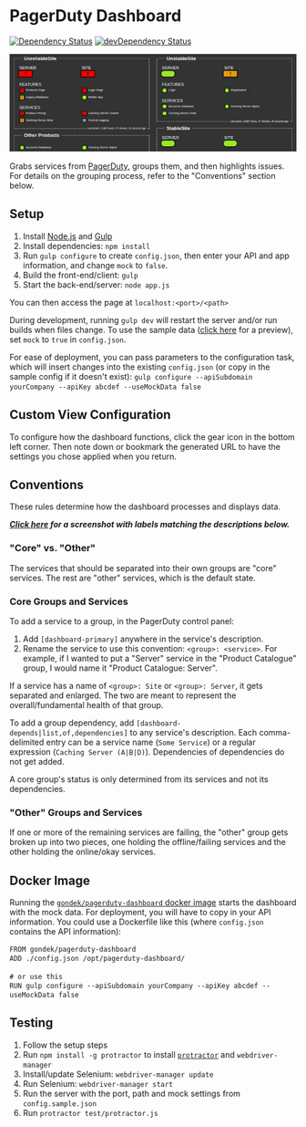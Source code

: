 PagerDuty Dashboard
=============================

[![Dependency Status](https://david-dm.org/gondek/pagerduty-dashboard.svg)](https://david-dm.org/gondek/pagerduty-dashboard)
[![devDependency Status](https://david-dm.org/gondek/pagerduty-dashboard/dev-status.svg)](https://david-dm.org/gondek/pagerduty-dashboard#info=devDependencies)

[![PagerDuty Dashboard screenshot](/doc/screenshot.png?raw=true)](/doc/screenshot-full.png?raw=true)

Grabs services from [PagerDuty](http://www.pagerduty.com/), groups them, and then highlights issues.
For details on the grouping process, refer to the "Conventions" section below.

## Setup

1. Install [Node.js](https://nodejs.org/) and [Gulp](http://gulpjs.com/)
2. Install dependencies: `npm install`
3. Run `gulp configure` to create `config.json`, then enter your API and app information, and change `mock` to `false`.
4. Build the front-end/client: `gulp`
5. Start the back-end/server: `node app.js`

You can then access the page at `localhost:<port>/<path>`

During development, running `gulp dev` will restart the server and/or run builds when files change. To use the sample data ([click here](/doc/screenshot-full.png?raw=true) for a preview), set `mock` to `true` in `config.json`.

For ease of deployment, you can pass parameters to the configuration task, which will insert changes into the existing `config.json` (or copy in the sample config if it doesn't exist):
`gulp configure --apiSubdomain yourCompany --apiKey abcdef --useMockData false`

## Custom View Configuration

To configure how the dashboard functions, click the gear icon in the bottom left corner. Then note down or bookmark the generated URL to have the settings you chose applied when you return.

## Conventions

These rules determine how the dashboard processes and displays data.

***[Click here](/doc/grouping-example.png?raw=true) for a screenshot with labels matching the descriptions below.***

### "Core" vs. "Other"

The services that should be separated into their own groups are "core" services. The rest are "other" services, which is the default state.

### Core Groups and Services

To add a service to a group, in the PagerDuty control panel:

1. Add `[dashboard-primary]` anywhere in the service's description.
2. Rename the service to use this convention: `<group>: <service>`. For example, if I wanted to put a "Server" service in the "Product Catalogue" group, I would name it "Product Catalogue: Server".

If a service has a name of `<group>: Site` or `<group>: Server`, it gets separated and enlarged. The two are meant to represent the overall/fundamental health of that group.

To add a group dependency, add `[dashboard-depends|list,of,dependencies]` to any service's description. Each comma-delimited entry can be a service name (`Some Service`) or a regular expression (`Caching Server (A|B|D)`). Dependencies of dependencies do not get added.

A core group's status is only determined from its services and not its dependencies.

### "Other" Groups and Services

If one or more of the remaining services are failing, the "other" group gets broken up into two pieces, one holding the offline/failing services and the other holding the online/okay services.

## Docker Image

Running the [`gondek/pagerduty-dashboard` docker image](https://registry.hub.docker.com/u/gondek/pagerduty-dashboard/) starts the dashboard with the mock data. For deployment, you will have to copy in your API information. You could use a Dockerfile like this (where `config.json` contains the API information):

```
FROM gondek/pagerduty-dashboard
ADD ./config.json /opt/pagerduty-dashboard/

# or use this
RUN gulp configure --apiSubdomain yourCompany --apiKey abcdef --useMockData false

```
## Testing

1. Follow the setup steps
2. Run `npm install -g protractor` to install [`protractor`](https://angular.github.io/protractor/) and `webdriver-manager`
3. Install/update Selenium: `webdriver-manager update`
4. Run Selenium: `webdriver-manager start`
5. Run the server with the port, path and mock settings from `config.sample.json`
6. Run `protractor test/protractor.js`
